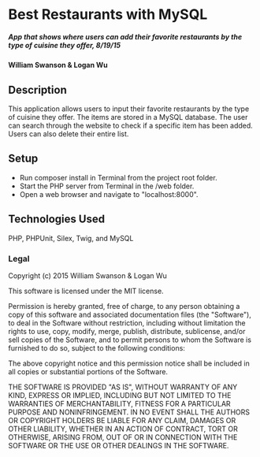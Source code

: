 # Best Restaurants with MySQL

##### App that shows where users can add their favorite restaurants by the type of cuisine they offer, 8/19/15

#### William Swanson & Logan Wu

## Description

This application allows users to input their favorite restaurants by the type of cuisine they offer.  The items are stored in a MySQL database.  The user can search through the website to check if a specific item has been added.  Users can also delete their entire list.

## Setup

* Run composer install in Terminal from the project root folder.
* Start the PHP server from Terminal in the /web folder.
* Open a web browser and navigate to "localhost:8000".


## Technologies Used

PHP, PHPUnit, Silex, Twig, and MySQL

### Legal

Copyright (c) 2015 William Swanson & Logan Wu

This software is licensed under the MIT license.

Permission is hereby granted, free of charge, to any person obtaining a copy
of this software and associated documentation files (the "Software"), to deal
in the Software without restriction, including without limitation the rights
to use, copy, modify, merge, publish, distribute, sublicense, and/or sell
copies of the Software, and to permit persons to whom the Software is
furnished to do so, subject to the following conditions:

The above copyright notice and this permission notice shall be included in
all copies or substantial portions of the Software.

THE SOFTWARE IS PROVIDED "AS IS", WITHOUT WARRANTY OF ANY KIND, EXPRESS OR
IMPLIED, INCLUDING BUT NOT LIMITED TO THE WARRANTIES OF MERCHANTABILITY,
FITNESS FOR A PARTICULAR PURPOSE AND NONINFRINGEMENT. IN NO EVENT SHALL THE
AUTHORS OR COPYRIGHT HOLDERS BE LIABLE FOR ANY CLAIM, DAMAGES OR OTHER
LIABILITY, WHETHER IN AN ACTION OF CONTRACT, TORT OR OTHERWISE, ARISING FROM,
OUT OF OR IN CONNECTION WITH THE SOFTWARE OR THE USE OR OTHER DEALINGS IN
THE SOFTWARE.
